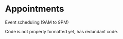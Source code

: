 # Appointments
Event scheduling (9AM to 9PM)

Code is not properly formatted yet, has redundant code.
